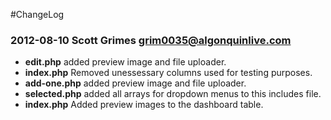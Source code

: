 #ChangeLog

### 2012-08-10  Scott Grimes  <grim0035@algonquinlive.com>

* **edit.php** added preview image and file uploader.
* **index.php** Removed unessessary columns used for testing purposes.
* **add-one.php** added preview image and file uploader.
* **selected.php** added all arrays for dropdown menus to this includes file.
* **index.php** Added preview images to the dashboard table.
